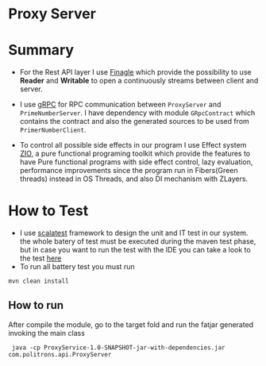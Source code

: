 # Proxy Server

# Summary  

* For the Rest API layer I use [Finagle](https://twitter.github.io/finagle/) which provide the possibility 
  to use **Reader** and **Writable** to open a continuously streams between client and server.
  
* I use [gRPC](https://grpc.io) for RPC communication between ```ProxyServer``` and ```PrimeNumberServer```.
  I have dependency with module ````GRpcContract```` which contains the contract and also the generated sources to be used from ```PrimerNumberClient```.
  
* To control all possible side effects in our program I use Effect system [ZIO](https://zio.dev), a pure functional programing toolkit
which provide the features to have Pure functional programs with side effect control,
  lazy evaluation, performance improvements since the program run in Fibers(Green threads) instead in OS Threads, and also DI mechanism with ZLayers.

# How to Test

* I use [scalatest](https://www.scalatest.org) framework to design the unit and IT test in our system.
the whole batery of test must be executed during the maven test phase, but in case you want to run the test
  with the IDE you can take a look to the test [here](src/test/scala)
* To run all battery test you must run

````
mvn clean install
````


## How to run

After compile the module, go to the target fold and run the fatjar generated invoking the main class

````
 java -cp ProxyService-1.0-SNAPSHOT-jar-with-dependencies.jar com.politrons.api.ProxyServer
````
